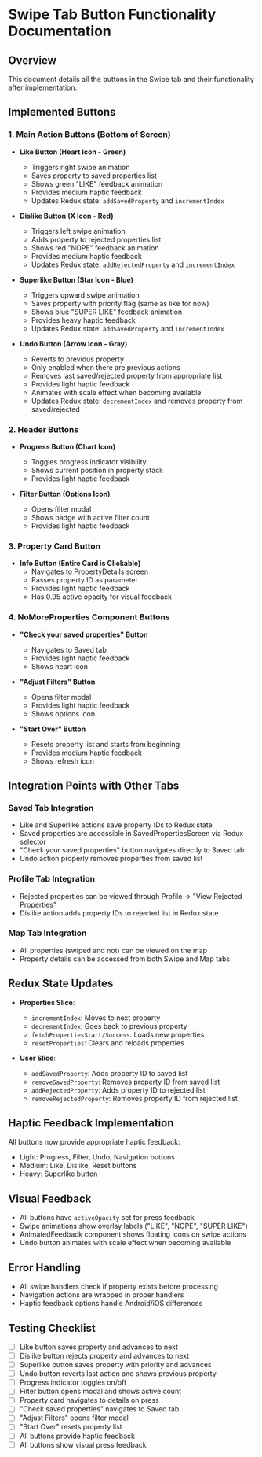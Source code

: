 # Swipe Tab Button Functionality Documentation

## Overview
This document details all the buttons in the Swipe tab and their functionality after implementation.

## Implemented Buttons

### 1. Main Action Buttons (Bottom of Screen)
- **Like Button (Heart Icon - Green)**
  - Triggers right swipe animation
  - Saves property to saved properties list
  - Shows green "LIKE" feedback animation
  - Provides medium haptic feedback
  - Updates Redux state: `addSavedProperty` and `incrementIndex`

- **Dislike Button (X Icon - Red)**
  - Triggers left swipe animation
  - Adds property to rejected properties list
  - Shows red "NOPE" feedback animation
  - Provides medium haptic feedback
  - Updates Redux state: `addRejectedProperty` and `incrementIndex`

- **Superlike Button (Star Icon - Blue)**
  - Triggers upward swipe animation
  - Saves property with priority flag (same as like for now)
  - Shows blue "SUPER LIKE" feedback animation
  - Provides heavy haptic feedback
  - Updates Redux state: `addSavedProperty` and `incrementIndex`

- **Undo Button (Arrow Icon - Gray)**
  - Reverts to previous property
  - Only enabled when there are previous actions
  - Removes last saved/rejected property from appropriate list
  - Provides light haptic feedback
  - Animates with scale effect when becoming available
  - Updates Redux state: `decrementIndex` and removes property from saved/rejected

### 2. Header Buttons
- **Progress Button (Chart Icon)**
  - Toggles progress indicator visibility
  - Shows current position in property stack
  - Provides light haptic feedback

- **Filter Button (Options Icon)**
  - Opens filter modal
  - Shows badge with active filter count
  - Provides light haptic feedback

### 3. Property Card Button
- **Info Button (Entire Card is Clickable)**
  - Navigates to PropertyDetails screen
  - Passes property ID as parameter
  - Provides light haptic feedback
  - Has 0.95 active opacity for visual feedback

### 4. NoMoreProperties Component Buttons
- **"Check your saved properties" Button**
  - Navigates to Saved tab
  - Provides light haptic feedback
  - Shows heart icon

- **"Adjust Filters" Button**
  - Opens filter modal
  - Provides light haptic feedback
  - Shows options icon

- **"Start Over" Button**
  - Resets property list and starts from beginning
  - Provides medium haptic feedback
  - Shows refresh icon

## Integration Points with Other Tabs

### Saved Tab Integration
- Like and Superlike actions save property IDs to Redux state
- Saved properties are accessible in SavedPropertiesScreen via Redux selector
- "Check your saved properties" button navigates directly to Saved tab
- Undo action properly removes properties from saved list

### Profile Tab Integration
- Rejected properties can be viewed through Profile → "View Rejected Properties"
- Dislike action adds property IDs to rejected list in Redux state

### Map Tab Integration
- All properties (swiped and not) can be viewed on the map
- Property details can be accessed from both Swipe and Map tabs

## Redux State Updates
- **Properties Slice**:
  - `incrementIndex`: Moves to next property
  - `decrementIndex`: Goes back to previous property
  - `fetchPropertiesStart/Success`: Loads new properties
  - `resetProperties`: Clears and reloads properties

- **User Slice**:
  - `addSavedProperty`: Adds property ID to saved list
  - `removeSavedProperty`: Removes property ID from saved list
  - `addRejectedProperty`: Adds property ID to rejected list
  - `removeRejectedProperty`: Removes property ID from rejected list

## Haptic Feedback Implementation
All buttons now provide appropriate haptic feedback:
- Light: Progress, Filter, Undo, Navigation buttons
- Medium: Like, Dislike, Reset buttons
- Heavy: Superlike button

## Visual Feedback
- All buttons have `activeOpacity` set for press feedback
- Swipe animations show overlay labels ("LIKE", "NOPE", "SUPER LIKE")
- AnimatedFeedback component shows floating icons on swipe actions
- Undo button animates with scale effect when becoming available

## Error Handling
- All swipe handlers check if property exists before processing
- Navigation actions are wrapped in proper handlers
- Haptic feedback options handle Android/iOS differences

## Testing Checklist
- [ ] Like button saves property and advances to next
- [ ] Dislike button rejects property and advances to next
- [ ] Superlike button saves property with priority and advances
- [ ] Undo button reverts last action and shows previous property
- [ ] Progress indicator toggles on/off
- [ ] Filter button opens modal and shows active count
- [ ] Property card navigates to details on press
- [ ] "Check saved properties" navigates to Saved tab
- [ ] "Adjust Filters" opens filter modal
- [ ] "Start Over" resets property list
- [ ] All buttons provide haptic feedback
- [ ] All buttons show visual press feedback